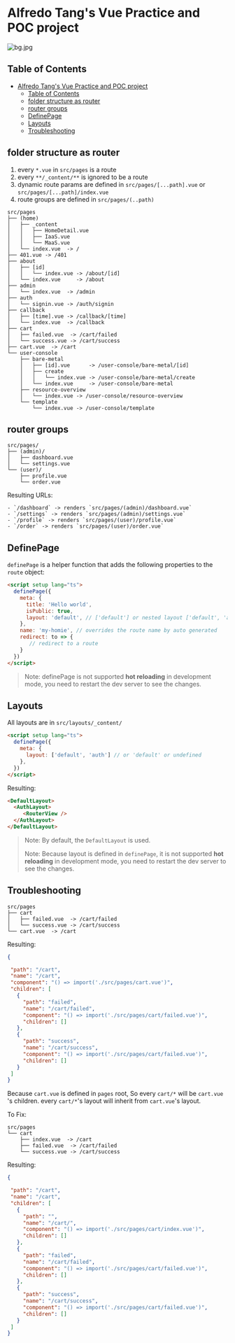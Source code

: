 # Alfredo Tang's Vue Practice and POC project
![bg.jpg](./docs/bg.jpg)
## Table of Contents
- [Alfredo Tang's Vue Practice and POC project](#alfredo-tangs-vue-practice-and-poc-project)
  - [Table of Contents](#table-of-contents)
  - [folder structure as router](#folder-structure-as-router)
  - [router groups](#router-groups)
  - [DefinePage](#definepage)
  - [Layouts](#layouts)
  - [Troubleshooting](#troubleshooting)

## folder structure as router
1. every `*.vue` in `src/pages` is a route
2. every `**/_content/**` is ignored to be a route
3. dynamic route params are defined in `src/pages/[...path].vue` or `src/pages/[...path]/index.vue`
4. route groups are defined in `src/pages/(..path)`
```
src/pages
├── (home)
│   ├── _content
│   │   ├── HomeDetail.vue
│   │   ├── IaaS.vue
│   │   └── MaaS.vue
│   └── index.vue  -> /
├── 401.vue -> /401
├── about
│   ├── [id]
│   │   └── index.vue -> /about/[id]
│   └── index.vue     -> /about
├── admin
│   └── index.vue  -> /admin
├── auth
│   └── signin.vue -> /auth/signin
├── callback
│   ├── [time].vue -> /callback/[time]
│   └── index.vue  -> /callback
├── cart
│   ├── failed.vue  -> /cart/failed
│   └── success.vue -> /cart/success
├── cart.vue  -> /cart
└── user-console
    ├── bare-metal
    │   ├── [id].vue      -> /user-console/bare-metal/[id]
    │   ├── create 
    │   │   └── index.vue -> /user-console/bare-metal/create
    │   └── index.vue     -> /user-console/bare-metal
    ├── resource-overview
    │   └── index.vue -> /user-console/resource-overview
    └── template
        └── index.vue -> /user-console/template

```
## router groups
```
src/pages/
├── (admin)/
│   ├── dashboard.vue
│   └── settings.vue
└── (user)/
    ├── profile.vue
    └── order.vue
```
Resulting URLs:

```
- `/dashboard` -> renders `src/pages/(admin)/dashboard.vue`
- `/settings` -> renders `src/pages/(admin)/settings.vue`
- `/profile` -> renders `src/pages/(user)/profile.vue`
- `/order` -> renders `src/pages/(user)/order.vue`
```
## DefinePage
`definePage` is a helper function that adds the following properties to the `route` object:

```html
<script setup lang="ts">
  definePage({
    meta: {
      title: 'Hello world',
      isPublic: true,
      layout: 'default', // ['default'] or nested layout ['default', 'auth']
    },
    name: 'my-homie', // overrides the route name by auto generated 
    redirect: to => { 
       // redirect to a route
    }
  })
</script>
```

> Note: definePage is not supported **hot reloading** in development mode, you need to restart the dev server to see the changes.

## Layouts
All layouts are in `src/layouts/_content/`

```html
<script setup lang="ts">
  definePage({
    meta: {
      layout: ['default', 'auth'] // or 'default' or undefined
    },
  })
</script>
```
Resulting:

```html
<DefaultLayout>
  <AuthLayout>
     <RouterView />
  </AuthLayout>
</DefaultLayout>
```
> Note: By default, the `DefaultLayout` is used.
>  
> Note: Because layout is defined in `definePage`, it is not supported **hot reloading** in development mode, you need to restart the dev server to see the changes.

## Troubleshooting
```
src/pages
├── cart
│   ├── failed.vue  -> /cart/failed
│   └── success.vue -> /cart/success
└── cart.vue  -> /cart
```
Resulting:

```json
{

 "path": "/cart",
 "name": "/cart",
 "component": "() => import('./src/pages/cart.vue')",
 "children": [
   {
     "path": "failed",
     "name": "/cart/failed",
     "component": "() => import('./src/pages/cart/failed.vue')",
     "children": []
   },
   {
     "path": "success",
     "name": "/cart/success",
     "component": "() => import('./src/pages/cart/failed.vue')",
     "children": []
   }
 ]
}
```
Because `cart.vue` is defined in `pages` root, So every `cart/*` will be `cart.vue` 's children.
every `cart/*`'s layout will inherit from `cart.vue`'s layout.

To Fix:

```
src/pages
└── cart
    ├── index.vue  -> /cart 
    ├── failed.vue  -> /cart/failed
    └── success.vue -> /cart/success
```

Resulting:

```json
{

 "path": "/cart",
 "name": "/cart",
 "children": [
   {
     "path": "",
     "name": "/cart/",
     "component": "() => import('./src/pages/cart/index.vue')",
     "children": []
   },
   {
     "path": "failed",
     "name": "/cart/failed",
     "component": "() => import('./src/pages/cart/failed.vue')",
     "children": []
   },
   {
     "path": "success",
     "name": "/cart/success",
     "component": "() => import('./src/pages/cart/failed.vue')",
     "children": []
   }
 ]
}
```